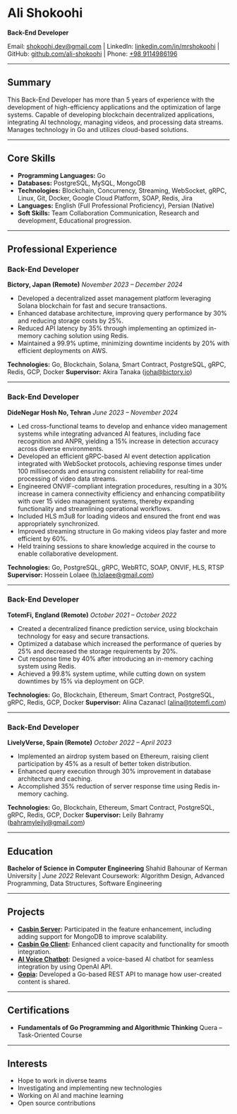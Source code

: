 # Ali Shokoohi
**Back-End Developer**

Email: [shokoohi.dev@gmail.com](mailto:shokoohi.dev@gmail.com) | LinkedIn: [linkedin.com/in/mrshokoohi](https://linkedin.com/in/mrshokoohi) | GitHub: [github.com/ali-shokoohi](https://github.com/ali-shokoohi)  | Phone: [+98 9114986196](tel:+989114986196)

---

## Summary

This Back-End Developer has more than 5 years of experience with the development of high-efficiency applications and the optimization of large systems. Capable of developing blockchain decentralized applications, integrating AI technology, managing videos, and processing data streams. Manages technology in Go and utilizes cloud-based solutions.

---

## Core Skills

- **Programming Languages:** Go
- **Databases:** PostgreSQL, MySQL, MongoDB
- **Technologies:** Blockchain, Concurrency, Streaming, WebSocket, gRPC, Linux, Git, Docker, Google Cloud Platform, SOAP, Redis, Jira
- **Languages:** English (Full Professional Proficiency), Persian (Native)
- **Soft Skills:** Team Collaboration Communication, Research and development, Educational progression.

---

## Professional Experience

### Back-End Developer
**Bictory, Japan (Remote)**
*November 2023 – December 2024*

- Developed a decentralized asset management platform leveraging Solana blockchain for fast and secure transactions.
- Enhanced database architecture, improving query performance by 30% and reducing storage costs by 25%.
- Reduced API latency by 35% through implementing an optimized in-memory caching solution using Redis.
- Maintained a 99.9% uptime, minimizing downtime incidents by 20% with efficient deployments on AWS.

**Technologies:** Go, Blockchain, Solana, Smart Contract, PostgreSQL, gRPC, Redis, GCP, Docker
**Supervisor:** Akira Tanaka ([joha@bictory.io](mailto:joha@bictory.io))

---

### Back-End Developer
**DideNegar Hosh No, Tehran**
*June 2023 – November 2024*

- Led cross-functional teams to develop and enhance video management systems while integrating advanced AI features, including face recognition and ANPR, yielding a 15% increase in detection accuracy across diverse environments.
- Developed an efficient gRPC-based AI event detection application integrated with WebSocket protocols, achieving response times under 100 milliseconds and ensuring consistent reliability for real-time processing of video data streams.
- Engineered ONVIF-compliant integration procedures, resulting in a 30% increase in camera connectivity efficiency and enhancing compatibility with over 15 video management systems, thereby expanding functionality and streamlining operational workflows.
- Included HLS m3u8 for loading videos and ensured the front end was appropriately synchronized.
- Improved streaming structure in Go making videos play faster and more efficient by 60%.
- Held training sessions to share knowledge acquired in the course to enable collaborative development.

**Technologies:** Go, PostgreSQL, gRPC, WebRTC, SOAP, ONVIF, HLS, RTSP
**Supervisor:** Hossein Lolaee ([h.lolaee@gmail.com](mailto:h.lolaee@gmail.com))

---

### Back-End Developer
**TotemFi, England (Remote)**
*October 2021 – October 2022*

- Created a decentralized finance prediction service, using blockchain technology for easy and secure transactions.
- Optimized a database which increased the performance of queries by 25% and decreased the storage requirements by 20%.
- Cut response time by 40% after introducing an in-memory caching system using Redis.
- Achieved a 99.8% system uptime, while cutting down on system downtimes by 15% via deployment on GCP.

**Technologies:** Go, Blockchain, Ethereum, Smart Contract, PostgreSQL, gRPC, Redis, GCP, Docker
**Supervisor:** Alina Cazanacl ([alina@totemfi.com](mailto:alina@totemfi.com))

---

### Back-End Developer
**LivelyVerse, Spain (Remote)**
*October 2022 – April 2023*

- Implemented an airdrop system based on Ethereum, raising client participation by 45% as a result of better token distribution.
- Enhanced query execution through 30% improvement in database architecture and caching.
- Accomplished 35% reduction of server response time using Redis in-memory caching.

**Technologies:** Go, Blockchain, Ethereum, Smart Contract, PostgreSQL, gRPC, Redis, GCP, Docker
**Supervisor:** Leily Bahramy ([bahramyleily@gmail.com](mailto:bahramyleily@gmail.com))

---

## Education

**Bachelor of Science in Computer Engineering**
Shahid Bahounar of Kerman University | *June 2022*
Relevant Coursework: Algorithm Design, Advanced Programming, Data Structures, Software Engineering

---

## Projects

- **[Casbin Server](https://github.com/ali-shokoohi/casbin-server):** Participated in the feature enhancement, including adding support for MongoDB to improve scalability.
- **[Casbin Go Client](https://github.com/ali-shokoohi/casbin-go-client):** Enhanced client capacity and functionality for smooth integration.
- **[AI Voice Chatbot](https://github.com/ali-shokoohi/voice-chatbot):** Designed a voice-based AI chatbot for seamless integration by using OpenAI API.
- **[Gopia](https://github.com/ali-shokoohi/micro-gopia):** Developed a Go-based REST API to manage how user-created content is shared.

---

## Certifications

- **Fundamentals of Go Programming and Algorithmic Thinking**
  Quera – Task-Oriented Course

---

## Interests

- Hope to work in diverse teams
- Investigating and implementing new technologies
- Working on AI and machine learning
- Open source contributions
